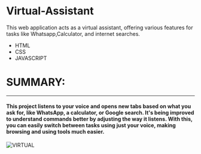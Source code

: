 # Virtual-Assistant
This web application acts as a virtual assistant, offering various features for tasks like Whatsapp,Calculator, and internet searches.
<ul>
  <li>HTML</li>
  <li>CSS</li>
  <li>JAVASCRIPT</li>
</ul>
<h1>SUMMARY:</h1>
<hr>
<h4>This project listens to your voice and opens new tabs based on what you ask for, like WhatsApp, a calculator, or Google search. It's being improved to understand commands better by adjusting the way it listens. With this, you can easily switch between tasks using just your voice, making browsing and using tools much easier.</h4>

![VIRTUAL](https://github.com/Bittu-kumar2003/Virtual-Assistant/assets/109884531/5373175e-ada9-4a2f-9f09-10592872a403)


